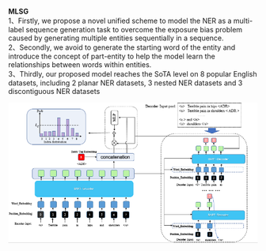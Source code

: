 **MLSG**    
1、Firstly, we propose a novel unified scheme to model the NER as a multi-label sequence generation task to overcome the exposure bias problem
caused by generating multiple entities sequentially in a sequence.  
2、Secondly, we avoid to generate the starting word of the entity and introduce the concept of part-entity to help the model learn the relationships
between words within entities.  
3、Thirdly, our proposed model reaches the SoTA level on 8 popular English datasets, including 2 planar NER datasets, 3 nested NER datasets and 3 discontiguous NER datasets    




![image](https://github.com/YuhongLIN4131/MYAI/blob/master/structural.png)
